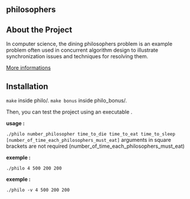 ## philosophers

## About the Project

In computer science, the dining philosophers problem is an example problem often used in concurrent algorithm design to illustrate synchronization issues and techniques for resolving them.

[More informations](https://en.wikipedia.org/wiki/Dining_philosophers_problem)

## Installation

`make` inside philo/.
`make bonus` inside philo_bonus/.

Then, you can test the project using an executable .

__usage :__

`./philo number_philosopher time_to_die time_to_eat time_to_sleep [number_of_time_each_philosophers_must_eat]`
arguments in square brackets are not required (number_of_time_each_philosophers_must_eat)

__exemple :__

`./philo 4 500 200 200`

__exemple :__

`./philo -v 4 500 200 200`


